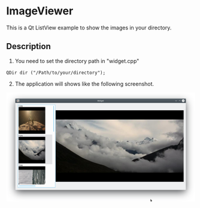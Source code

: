 # ImageViewer

This is a Qt ListView example to show the images in your directory.

## Description

1. You need to set the directory path in "widget.cpp"

```
QDir dir ("/Path/to/your/directory");
```

2. The application will shows like the following screenshot.

<img src="sample_images/image_viewer.png">
